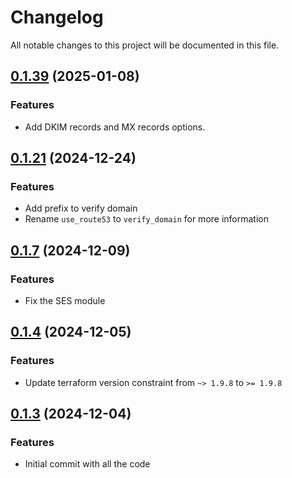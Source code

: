 # Changelog

All notable changes to this project will be documented in this file.

## [0.1.39]() (2025-01-08)
### Features
* Add DKIM records and MX records options.

## [0.1.21]() (2024-12-24)
### Features
* Add prefix to verify domain
* Rename `use_route53` to `verify_domain` for more information

## [0.1.7]() (2024-12-09)
### Features
* Fix the SES module

## [0.1.4]() (2024-12-05)
### Features
* Update terraform version constraint from `~> 1.9.8` to `>= 1.9.8` 

## [0.1.3]() (2024-12-04)
### Features
* Initial commit with all the code
